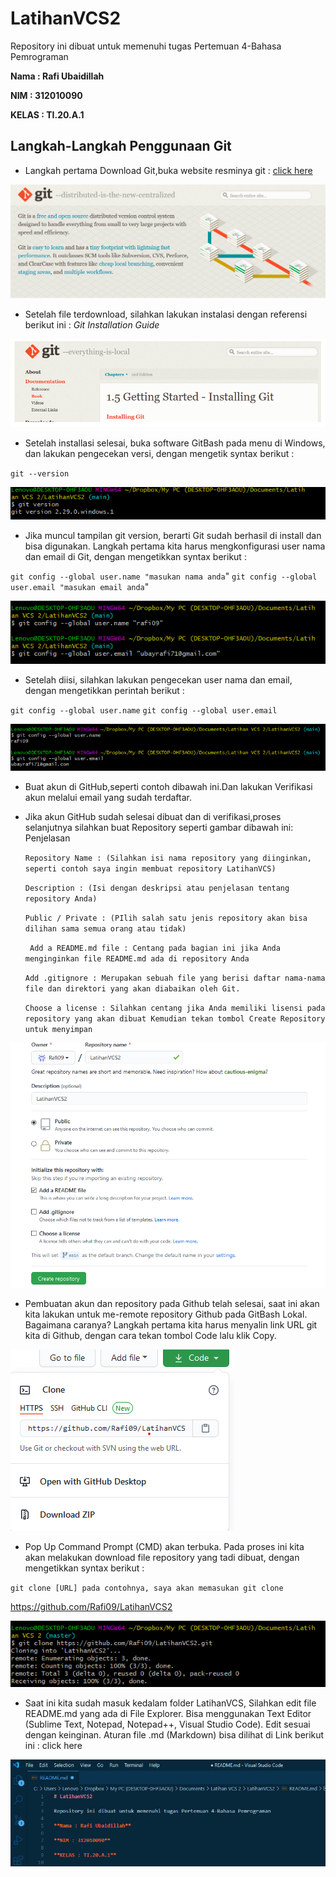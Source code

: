 # LatihanVCS2

Repository ini dibuat untuk memenuhi tugas Pertemuan 4-Bahasa Pemrograman

**Nama : Rafi Ubaidillah**

**NIM : 312010090**

**KELAS : TI.20.A.1**

## Langkah-Langkah Penggunaan Git

* Langkah pertama Download Git,buka website resminya git : [click here](https://git-scm.com)

![git scm](poto/GitScm.png) <br>

* Setelah file terdownload, silahkan lakukan instalasi dengan referensi berikut ini : *Git Installation Guide* 

![GitScm](poto/gitscmm.png) <br>

* Setelah installasi selesai, buka software GitBash pada menu di Windows, dan lakukan pengecekan versi, dengan mengetik syntax berikut :  <br>

`git --version` <br>

![GitVersion](poto/gitversion.png) <br>

* Jika muncul tampilan git version, berarti Git sudah berhasil di install dan bisa digunakan. Langkah pertama kita harus mengkonfigurasi user nama dan email di Git, dengan mengetikkan syntax berikut :  <br>

`git config --global user.name "masukan nama anda`"
`git config --global user.email "masukan email anda`"

![gitname](poto/gitname.png) <br>

* Setelah diisi, silahkan lakukan pengecekan user nama dan email, dengan mengetikkan perintah berikut : <br>

`git config --global user.name`
`git config --global user.email` <br>

![gitneme](poto/gitneme.png) <br>

* Buat akun di GitHub,seperti contoh dibawah ini.Dan lakukan Verifikasi akun melalui email yang sudah terdaftar. <br>

* Jika akun GitHub sudah selesai dibuat dan di verifikasi,proses selanjutnya silahkan buat Repository seperti gambar dibawah ini: Penjelasan <br>



    `Repository Name : (Silahkan isi nama repository yang diinginkan, seperti contoh saya ingin membuat repository LatihanVCS)` <br>

    `Description : (Isi dengan deskripsi atau penjelasan tentang repository Anda)` <br>

    `Public / Private : (PIlih salah satu jenis repository akan bisa dilihan sama semua orang atau tidak)` <br>

    ` Add a README.md file : Centang pada bagian ini jika Anda menginginkan file README.md ada di repository Anda` <br>

    `Add .gitignore : Merupakan sebuah file yang berisi daftar nama-nama file dan direktori yang akan diabaikan oleh Git.` <br>

    `Choose a license : Silahkan centang jika Anda memiliki lisensi pada repository yang akan dibuat Kemudian tekan tombol Create Repository untuk menyimpan` <br>

![repisotory](poto/repisotory.png.png) <br>

* Pembuatan akun dan repository pada Github telah selesai, saat ini akan kita lakukan untuk me-remote repository Github pada GitBash Lokal. Bagaimana caranya? Langkah pertama kita harus menyalin link URL git kita di Github, dengan cara tekan tombol Code lalu klik Copy. <br>

![linkcode3](poto/linkcode3.png.png) <br>


* Pop Up Command Prompt (CMD) akan terbuka. Pada proses ini kita akan melakukan download file repository yang tadi dibuat, dengan mengetikkan syntax berikut : <br>

`git clone [URL] pada contohnya, saya akan memasukan git clone` <br>

https://github.com/Rafi09/LatihanVCS2 <br>

![gitsatu](poto/gitsatu.png) <br>


* Saat ini kita sudah masuk kedalam folder LatihanVCS, Silahkan edit file README.md yang ada di File Explorer. Bisa menggunakan Text Editor (Sublime Text, Notepad, Notepad++, Visual Studio Code). Edit sesuai dengan keinginan. Aturan file .md (Markdown) bisa dilihat di Link berikut ini : click here <br>

![gittwo](poto/gittwo.png) <br>








